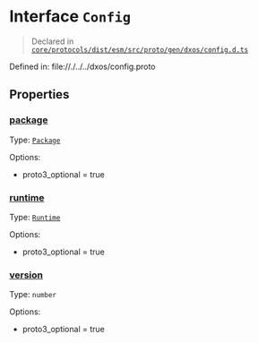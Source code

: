# Interface `Config`
> Declared in [`core/protocols/dist/esm/src/proto/gen/dxos/config.d.ts`]()

Defined in:
   file://./../../dxos/config.proto
## Properties
### [package]()
Type: <code>[Package](/api/@dxos/config/interfaces/Package)</code>

Options:
  - proto3_optional = true

### [runtime]()
Type: <code>[Runtime](/api/@dxos/config/interfaces/Runtime)</code>

Options:
  - proto3_optional = true

### [version]()
Type: <code>number</code>

Options:
  - proto3_optional = true

    